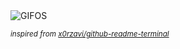 <div align="justify">
<picture>
    <source media="(prefers-color-scheme: dark)" srcset="https://i.ibb.co/B5PgZFVL/output-gif.gif">
    <source media="(prefers-color-scheme: light)" srcset="https://i.ibb.co/B5PgZFVL/output-gif.gif">
    <img alt="GIFOS" src="https://i.ibb.co/B5PgZFVL/output-gif.gif">
</picture>

<sub><i>inspired from [x0rzavi/github-readme-terminal](https://github.com/x0rzavi/github-readme-terminal)</i></sub>

</div>

<!-- Image deletion URL: https://ibb.co/cSvNFVcJ/1ba3146b967700c267cbb2e1ba942e98 -->
